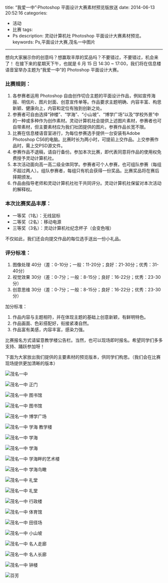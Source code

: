 title: “我爱一中”·Photoshop 平面设计大赛素材预览版放送
date: 2014-06-13 20:52:16
categories:
- 活动
- 比赛
tags:
- Ps
description: 灵动计算机社 Photoshop 平面设计大赛素材预览。
keywords: Ps,平面设计大赛,茂名一中图片
---

想向大家展示你的创意吗？想赢取丰厚的奖品吗？不要错过，不要错过，机会来了！
在接下来的星期天下午，也就是 6 月 15 日 14:30 ~ 17:00，我们将在信息楼语音室举办主题为“我爱一中”的 Photoshop 平面设计大赛。

### 比赛规则：

1. 各参赛者运用 Photoshop 自由创作切合主题的平面设计作品，例如宣传海报、明信片、图片封面、创意宣传单等。作品要求主题明确、内容丰富、构思新颖、健康向上，内容和定位有独到创新之处。
2. 参赛者可自由选择“钟楼”、“学海”、“小山坡”、“博学广场”以及“学校外景”中的一种或多种作为创作素材。灵动计算机社会提供上述图片素材，参赛者也可自带素材，但主要素材应为我们社团提供的图片。参赛作品长宽不限。
3. 比赛在信息楼语音室进行，为每位参赛选手提供一台安装有Adobe Photoshop CS6的电脑。比赛时长为两小时，可提前上交作品。上交参赛作品时，需上交PSD源文件。
4. 参赛作品不退稿，请自行备份。参加本次比赛，即代表同意将作品的使用权免费授予灵动计算机社。
5. 本次活动面向高一高二级全体同学。参赛者可个人参赛，也可组队参赛（每组不超过两人）。组队参赛者，每组只有机会获得一份奖品。比赛奖品将在赛后择期颁发。
6. 作品由指导老师和灵动计算机社社干共同评分。灵动计算机社保留对本次活动的解释权。

### 本次比赛奖品丰厚：

* 一等奖（1名）：无线鼠标
* 二等奖（2名）：移动电源
* 三等奖（3名）：灵动计算机社纪念杯子（会变色哦）

不仅如此，我们还会向提交作品的每位选手送出一份小礼品。

### 评分标准：

1. 图像处理 40分（差：0-10分；一般：11-20分；良好：21-30分；优秀：31-40分）
2. 视觉效果 30分（差：0-7分；一般：8-15分；良好：16-22分；优秀：23-30分）
3. 创意思维 30分（差：0-7分；一般：8-15分；良好：16-22分；优秀：23-30分）

加分标准：
1. 作品内容与主题相符，并在体现主题的基础上创意新颖，有鲜明特色。
2. 作品画面、色彩搭配好，衔接紧凑自然。
3. 作品富有美感，内容丰富，感染力强。

比赛报名方式请留意教学楼公告栏。当然，也可以现场即时报名。希望同学们多多支持、踊跃参加呀！

下面为大家放出我们提供的主要素材的预览版本，供同学们构思。（我们会在比赛现场提供更加清晰的版本）

![茂名一中](http://cptsct.qiniudn.com/photoshop_contest_material/04.jpg)

<!-- more -->

![茂名一中 正门](http://cptsct.qiniudn.com/photoshop_contest_material/16.jpg)

![茂名一中 图书馆](http://cptsct.qiniudn.com/photoshop_contest_material/12.jpg)

![茂名一中 图书馆](http://cptsct.qiniudn.com/photoshop_contest_material/13.jpg)

![茂名一中 博学广场](http://cptsct.qiniudn.com/photoshop_contest_material/15.jpg)

![茂名一中 学海 教学楼](http://cptsct.qiniudn.com/photoshop_contest_material/05.jpg)

![茂名一中 学海](http://cptsct.qiniudn.com/photoshop_contest_material/06.jpg)

![茂名一中 学海](http://cptsct.qiniudn.com/photoshop_contest_material/20.jpg)

![茂名一中 学海畔的艺术楼](http://cptsct.qiniudn.com/photoshop_contest_material/10.jpg)

![茂名一中 学海鸟瞰](http://cptsct.qiniudn.com/photoshop_contest_material/19.jpg)

![茂名一中 礼堂](http://cptsct.qiniudn.com/photoshop_contest_material/14.jpg)

![茂名一中 礼堂](http://cptsct.qiniudn.com/photoshop_contest_material/11.jpg)

![茂名一中 行政楼](http://cptsct.qiniudn.com/photoshop_contest_material/17.jpg)

![茂名一中 体育馆](http://cptsct.qiniudn.com/photoshop_contest_material/18.jpg)

![茂名一中 田径场](http://cptsct.qiniudn.com/photoshop_contest_material/09.jpg)

![茂名一中 小山坡](http://cptsct.qiniudn.com/photoshop_contest_material/07.jpg)

![茂名一中 名人走廊](http://cptsct.qiniudn.com/photoshop_contest_material/08.jpg)

![茂名一中 名人长廊](http://cptsct.qiniudn.com/photoshop_contest_material/03.jpg)

![茂名一中 钟楼](http://cptsct.qiniudn.com/photoshop_contest_material/01.jpg)

![芬芳](http://cptsct.qiniudn.com/photoshop_contest_material/02.jpg)